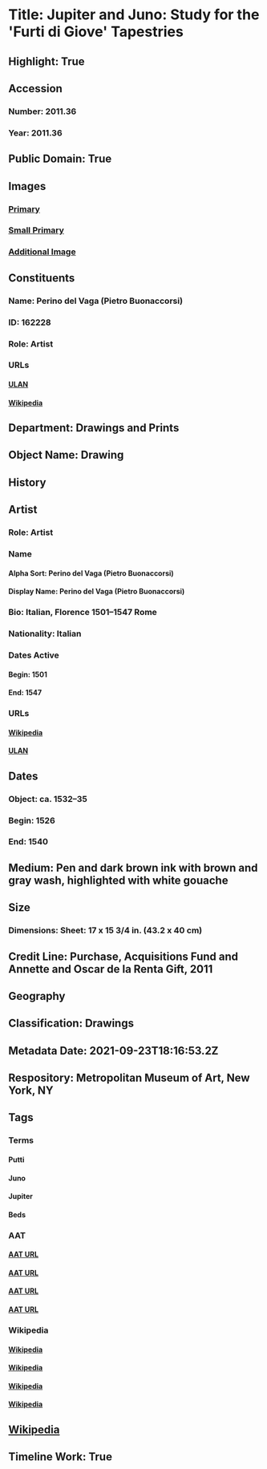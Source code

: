 # Title: Jupiter and Juno: Study for the 'Furti di Giove' Tapestries
## Highlight: True
## Accession
### Number: 2011.36
### Year: 2011.36
## Public Domain: True
## Images
### [Primary](https://images.metmuseum.org/CRDImages/dp/original/DP245484.jpg)
### [Small Primary](https://images.metmuseum.org/CRDImages/dp/web-large/DP245484.jpg)
### [Additional Image](https://images.metmuseum.org/CRDImages/dp/original/DP246981.jpg)
## Constituents
### Name: Perino del Vaga (Pietro Buonaccorsi)
### ID: 162228
### Role: Artist
### URLs
#### [ULAN](http://vocab.getty.edu/page/ulan/500000030)
#### [Wikipedia](https://www.wikidata.org/wiki/Q918778)
## Department: Drawings and Prints
## Object Name: Drawing
## History
## Artist
### Role: Artist
### Name
#### Alpha Sort: Perino del Vaga (Pietro Buonaccorsi)
#### Display Name: Perino del Vaga (Pietro Buonaccorsi)
### Bio: Italian, Florence 1501–1547 Rome
### Nationality: Italian
### Dates Active
#### Begin: 1501
#### End: 1547
### URLs
#### [Wikipedia](https://www.wikidata.org/wiki/Q918778)
#### [ULAN](http://vocab.getty.edu/page/ulan/500000030)
## Dates
### Object: ca. 1532–35
### Begin: 1526
### End: 1540
## Medium: Pen and dark brown ink with brown and gray wash, highlighted with white gouache
## Size
### Dimensions: Sheet: 17 x 15 3/4 in. (43.2 x 40 cm)
## Credit Line: Purchase, Acquisitions Fund and Annette and Oscar de la Renta Gift, 2011
## Geography
## Classification: Drawings
## Metadata Date: 2021-09-23T18:16:53.2Z
## Respository: Metropolitan Museum of Art, New York, NY
## Tags
### Terms
#### Putti
#### Juno
#### Jupiter
#### Beds
### AAT
#### [AAT URL](http://vocab.getty.edu/page/aat/300250465)
#### [AAT URL](http://vocab.getty.edu/page/ia/901001346)
#### [AAT URL](http://vocab.getty.edu/page/ia/901000166)
#### [AAT URL](http://vocab.getty.edu/page/aat/300038697)
### Wikipedia
#### [Wikipedia]()
#### [Wikipedia]()
#### [Wikipedia]()
#### [Wikipedia]()
## [Wikipedia](https://www.wikidata.org/wiki/Q29384928)
## Timeline Work: True